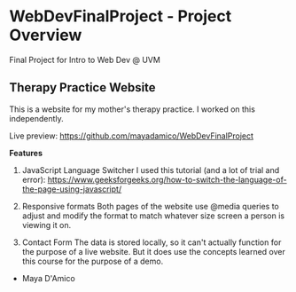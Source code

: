# WebDevFinalProject - Project Overview
Final Project for Intro to Web Dev @ UVM

## Therapy Practice Website

This is a website for my mother's therapy practice. I worked on this independently.

Live preview: https://github.com/mayadamico/WebDevFinalProject

**Features**

1. JavaScript Language Switcher
I used this tutorial (and a lot of trial and error): https://www.geeksforgeeks.org/how-to-switch-the-language-of-the-page-using-javascript/

2. Responsive formats
Both pages of the website use @media queries to adjust and modify the format to match whatever size screen a person is viewing it on.

3. Contact Form
The data is stored locally, so it can't actually function for the purpose of a live website. But it does use the concepts learned over this course for the purpose of a demo.


- Maya D'Amico
